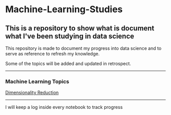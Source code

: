 # Machine-Learning-Studies

## This is a repository to show what is document what I've been studying in data science

This repository is made to document my progress into data science and to serve as reference to refresh my knowledge.

Some of the topics will be added and updated in retrospect.
_______________________________
### **Machine Learning Topics**
[Dimensionality Reduction](http://localhost:8888/lab/workspaces/auto-h/tree/tulio/github/dimensionalityReduction.ipynb)

_______________________________
I will keep a log inside every notebook to track progress

